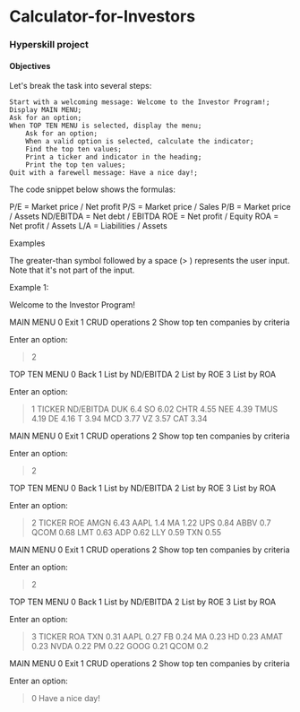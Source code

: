 # Calculator-for-Investors

### Hyperskill project

#### Objectives

Let's break the task into several steps:

    Start with a welcoming message: Welcome to the Investor Program!;
    Display MAIN MENU;
    Ask for an option;
    When TOP TEN MENU is selected, display the menu;
        Ask for an option;
        When a valid option is selected, calculate the indicator;
        Find the top ten values;
        Print a ticker and indicator in the heading;
        Print the top ten values;
    Quit with a farewell message: Have a nice day!;

The code snippet below shows the formulas:

P/E = Market price / Net profit
P/S = Market price / Sales
P/B = Market price / Assets
ND/EBITDA = Net debt / EBITDA
ROE = Net profit / Equity
ROA = Net profit / Assets
L/A = Liabilities / Assets

Examples

The greater-than symbol followed by a space (> ) represents the user input. Note that it's not part of the input.

Example 1:

Welcome to the Investor Program!

MAIN MENU
0 Exit
1 CRUD operations
2 Show top ten companies by criteria

Enter an option:
> 2

TOP TEN MENU
0 Back
1 List by ND/EBITDA
2 List by ROE
3 List by ROA

Enter an option:
> 1
TICKER ND/EBITDA
DUK 6.4
SO 6.02
CHTR 4.55
NEE 4.39
TMUS 4.19
DE 4.16
T 3.94
MCD 3.77
VZ 3.57
CAT 3.34

MAIN MENU
0 Exit
1 CRUD operations
2 Show top ten companies by criteria

Enter an option:
> 2

TOP TEN MENU
0 Back
1 List by ND/EBITDA
2 List by ROE
3 List by ROA

Enter an option:
> 2
TICKER ROE
AMGN 6.43
AAPL 1.4
MA 1.22
UPS 0.84
ABBV 0.7
QCOM 0.68
LMT 0.63
ADP 0.62
LLY 0.59
TXN 0.55

MAIN MENU
0 Exit
1 CRUD operations
2 Show top ten companies by criteria

Enter an option:
> 2

TOP TEN MENU
0 Back
1 List by ND/EBITDA
2 List by ROE
3 List by ROA

Enter an option:
> 3
TICKER ROA
TXN 0.31
AAPL 0.27
FB 0.24
MA 0.23
HD 0.23
AMAT 0.23
NVDA 0.22
PM 0.22
GOOG 0.21
QCOM 0.2

MAIN MENU
0 Exit
1 CRUD operations
2 Show top ten companies by criteria

Enter an option:
> 0
Have a nice day!
